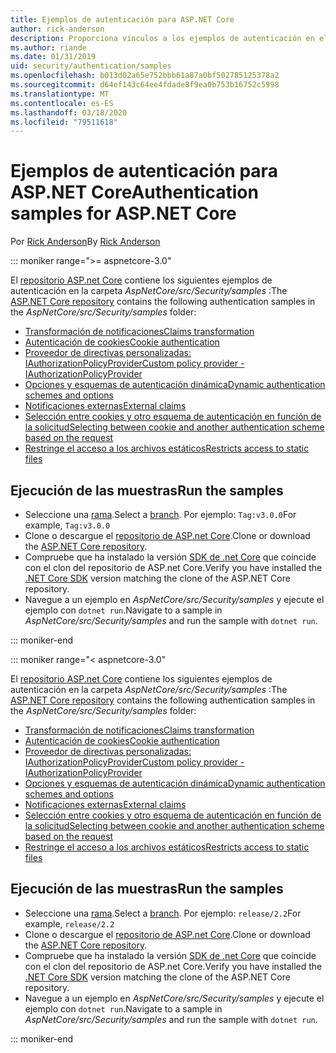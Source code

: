 ```yaml
---
title: Ejemplos de autenticación para ASP.NET Core
author: rick-anderson
description: Proporciona vínculos a los ejemplos de autenticación en el repositorio de ASP.NET Core.
ms.author: riande
ms.date: 01/31/2019
uid: security/authentication/samples
ms.openlocfilehash: b013d02a65e752bbb61a87a0bf502785125378a2
ms.sourcegitcommit: d64ef143c64ee4fdade8f9ea0b753b16752c5998
ms.translationtype: MT
ms.contentlocale: es-ES
ms.lasthandoff: 03/18/2020
ms.locfileid: "79511618"
---
```

# <a name="authentication-samples-for-aspnet-core"></a><span data-ttu-id="df491-103">Ejemplos de autenticación para ASP.NET Core</span><span class="sxs-lookup"><span data-stu-id="df491-103">Authentication samples for ASP.NET Core</span></span>

<span data-ttu-id="df491-104">Por [Rick Anderson](https://twitter.com/RickAndMSFT)</span><span class="sxs-lookup"><span data-stu-id="df491-104">By [Rick Anderson](https://twitter.com/RickAndMSFT)</span></span>

::: moniker range=">= aspnetcore-3.0"

<span data-ttu-id="df491-105">El [repositorio ASP.net Core](https://github.com/dotnet/AspNetCore) contiene los siguientes ejemplos de autenticación en la carpeta *AspNetCore/src/Security/samples* :</span><span class="sxs-lookup"><span data-stu-id="df491-105">The [ASP.NET Core repository](https://github.com/dotnet/AspNetCore) contains the following authentication samples in the *AspNetCore/src/Security/samples* folder:</span></span>

* [<span data-ttu-id="df491-106">Transformación de notificaciones</span><span class="sxs-lookup"><span data-stu-id="df491-106">Claims transformation</span></span>](https://github.com/dotnet/AspNetCore/tree/release/3.0/src/Security/samples/ClaimsTransformation)
* [<span data-ttu-id="df491-107">Autenticación de cookies</span><span class="sxs-lookup"><span data-stu-id="df491-107">Cookie authentication</span></span>](https://github.com/dotnet/AspNetCore/tree/release/3.0/src/Security/samples/Cookies)
* [<span data-ttu-id="df491-108">Proveedor de directivas personalizadas: IAuthorizationPolicyProvider</span><span class="sxs-lookup"><span data-stu-id="df491-108">Custom policy provider - IAuthorizationPolicyProvider</span></span>](https://github.com/dotnet/AspNetCore/tree/release/3.0/src/Security/samples/CustomPolicyProvider)
* [<span data-ttu-id="df491-109">Opciones y esquemas de autenticación dinámica</span><span class="sxs-lookup"><span data-stu-id="df491-109">Dynamic authentication schemes and options</span></span>](https://github.com/dotnet/AspNetCore/tree/release/3.0/src/Security/samples/DynamicSchemes)
* [<span data-ttu-id="df491-110">Notificaciones externas</span><span class="sxs-lookup"><span data-stu-id="df491-110">External claims</span></span>](https://github.com/dotnet/AspNetCore/tree/release/3.0/src/Security/samples/Identity.ExternalClaims)
* [<span data-ttu-id="df491-111">Selección entre cookies y otro esquema de autenticación en función de la solicitud</span><span class="sxs-lookup"><span data-stu-id="df491-111">Selecting between cookie and another authentication scheme based on the request</span></span>](https://github.com/dotnet/AspNetCore/tree/release/3.0/src/Security/samples/PathSchemeSelection)
* [<span data-ttu-id="df491-112">Restringe el acceso a los archivos estáticos</span><span class="sxs-lookup"><span data-stu-id="df491-112">Restricts access to static files</span></span>](https://github.com/dotnet/AspNetCore/tree/release/3.0/src/Security/samples/StaticFilesAuth)

## <a name="run-the-samples"></a><span data-ttu-id="df491-113">Ejecución de las muestras</span><span class="sxs-lookup"><span data-stu-id="df491-113">Run the samples</span></span>

* <span data-ttu-id="df491-114">Seleccione una [rama](https://github.com/dotnet/AspNetCore).</span><span class="sxs-lookup"><span data-stu-id="df491-114">Select a [branch](https://github.com/dotnet/AspNetCore).</span></span> <span data-ttu-id="df491-115">Por ejemplo: `Tag:v3.0.0`</span><span class="sxs-lookup"><span data-stu-id="df491-115">For example, `Tag:v3.0.0`</span></span>
* <span data-ttu-id="df491-116">Clone o descargue el [repositorio de ASP.net Core](https://github.com/dotnet/AspNetCore).</span><span class="sxs-lookup"><span data-stu-id="df491-116">Clone or download the [ASP.NET Core repository](https://github.com/dotnet/AspNetCore).</span></span>
* <span data-ttu-id="df491-117">Compruebe que ha instalado la versión [SDK de .net Core](https://dotnet.microsoft.com/download/dotnet-core) que coincide con el clon del repositorio de ASP.net Core.</span><span class="sxs-lookup"><span data-stu-id="df491-117">Verify you have installed the [.NET Core SDK](https://dotnet.microsoft.com/download/dotnet-core) version matching the clone of the ASP.NET Core repository.</span></span>
* <span data-ttu-id="df491-118">Navegue a un ejemplo en *AspNetCore/src/Security/samples* y ejecute el ejemplo con `dotnet run`.</span><span class="sxs-lookup"><span data-stu-id="df491-118">Navigate to a sample in *AspNetCore/src/Security/samples* and run the sample with `dotnet run`.</span></span>

::: moniker-end

::: moniker range="< aspnetcore-3.0"

<span data-ttu-id="df491-119">El [repositorio ASP.net Core](https://github.com/dotnet/AspNetCore) contiene los siguientes ejemplos de autenticación en la carpeta *AspNetCore/src/Security/samples* :</span><span class="sxs-lookup"><span data-stu-id="df491-119">The [ASP.NET Core repository](https://github.com/dotnet/AspNetCore) contains the following authentication samples in the *AspNetCore/src/Security/samples* folder:</span></span>

* [<span data-ttu-id="df491-120">Transformación de notificaciones</span><span class="sxs-lookup"><span data-stu-id="df491-120">Claims transformation</span></span>](https://github.com/dotnet/AspNetCore/tree/release/2.2/src/Security/samples/ClaimsTransformation)
* [<span data-ttu-id="df491-121">Autenticación de cookies</span><span class="sxs-lookup"><span data-stu-id="df491-121">Cookie authentication</span></span>](https://github.com/dotnet/AspNetCore/tree/release/2.2/src/Security/samples/Cookies)
* [<span data-ttu-id="df491-122">Proveedor de directivas personalizadas: IAuthorizationPolicyProvider</span><span class="sxs-lookup"><span data-stu-id="df491-122">Custom policy provider - IAuthorizationPolicyProvider</span></span>](https://github.com/dotnet/AspNetCore/tree/release/2.2/src/Security/samples/CustomPolicyProvider)
* [<span data-ttu-id="df491-123">Opciones y esquemas de autenticación dinámica</span><span class="sxs-lookup"><span data-stu-id="df491-123">Dynamic authentication schemes and options</span></span>](https://github.com/dotnet/AspNetCore/tree/release/2.2/src/Security/samples/DynamicSchemes)
* [<span data-ttu-id="df491-124">Notificaciones externas</span><span class="sxs-lookup"><span data-stu-id="df491-124">External claims</span></span>](https://github.com/dotnet/AspNetCore/tree/release/2.2/src/Security/samples/Identity.ExternalClaims)
* [<span data-ttu-id="df491-125">Selección entre cookies y otro esquema de autenticación en función de la solicitud</span><span class="sxs-lookup"><span data-stu-id="df491-125">Selecting between cookie and another authentication scheme based on the request</span></span>](https://github.com/dotnet/AspNetCore/tree/release/2.2/src/Security/samples/PathSchemeSelection)
* [<span data-ttu-id="df491-126">Restringe el acceso a los archivos estáticos</span><span class="sxs-lookup"><span data-stu-id="df491-126">Restricts access to static files</span></span>](https://github.com/dotnet/AspNetCore/tree/release/2.2/src/Security/samples/StaticFilesAuth)

## <a name="run-the-samples"></a><span data-ttu-id="df491-127">Ejecución de las muestras</span><span class="sxs-lookup"><span data-stu-id="df491-127">Run the samples</span></span>

* <span data-ttu-id="df491-128">Seleccione una [rama](https://github.com/dotnet/AspNetCore).</span><span class="sxs-lookup"><span data-stu-id="df491-128">Select a [branch](https://github.com/dotnet/AspNetCore).</span></span> <span data-ttu-id="df491-129">Por ejemplo: `release/2.2`</span><span class="sxs-lookup"><span data-stu-id="df491-129">For example, `release/2.2`</span></span>
* <span data-ttu-id="df491-130">Clone o descargue el [repositorio de ASP.net Core](https://github.com/dotnet/AspNetCore).</span><span class="sxs-lookup"><span data-stu-id="df491-130">Clone or download the [ASP.NET Core repository](https://github.com/dotnet/AspNetCore).</span></span>
* <span data-ttu-id="df491-131">Compruebe que ha instalado la versión [SDK de .net Core](https://dotnet.microsoft.com/download/dotnet-core) que coincide con el clon del repositorio de ASP.net Core.</span><span class="sxs-lookup"><span data-stu-id="df491-131">Verify you have installed the [.NET Core SDK](https://dotnet.microsoft.com/download/dotnet-core) version matching the clone of the ASP.NET Core repository.</span></span>
* <span data-ttu-id="df491-132">Navegue a un ejemplo en *AspNetCore/src/Security/samples* y ejecute el ejemplo con `dotnet run`.</span><span class="sxs-lookup"><span data-stu-id="df491-132">Navigate to a sample in *AspNetCore/src/Security/samples* and run the sample with `dotnet run`.</span></span>

::: moniker-end

